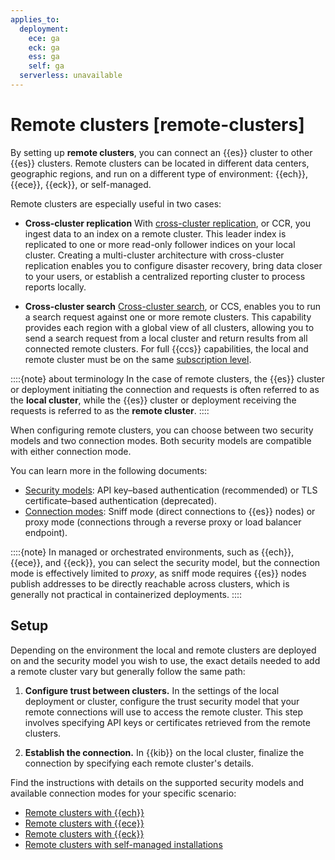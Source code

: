 ```yaml
---
applies_to:
  deployment:
    ece: ga
    eck: ga
    ess: ga
    self: ga
  serverless: unavailable
---
```


# Remote clusters [remote-clusters]

By setting up **remote clusters**, you can connect an {{es}} cluster to other {{es}} clusters. Remote clusters can be located in different data centers, geographic regions, and run on a different type of environment: {{ech}}, {{ece}}, {{eck}}, or self-managed.

Remote clusters are especially useful in two cases:

- **Cross-cluster replication**
  With [cross-cluster replication](/deploy-manage/tools/cross-cluster-replication.md), or CCR, you ingest data to an index on a remote cluster. This leader index is replicated to one or more read-only follower indices on your local cluster. Creating a multi-cluster architecture with cross-cluster replication enables you to configure disaster recovery, bring data closer to your users, or establish a centralized reporting cluster to process reports locally.

- **Cross-cluster search**
  [Cross-cluster search](/solutions/search/cross-cluster-search.md), or CCS, enables you to run a search request against one or more remote clusters. This capability provides each region with a global view of all clusters, allowing you to send a search request from a local cluster and return results from all connected remote clusters. For full {{ccs}} capabilities, the local and remote cluster must be on the same [subscription level](https://www.elastic.co/subscriptions).

::::{note} about terminology
In the case of remote clusters, the {{es}} cluster or deployment initiating the connection and requests is often referred to as the **local cluster**, while the {{es}} cluster or deployment receiving the requests is referred to as the **remote cluster**.
::::

When configuring remote clusters, you can choose between two security models and two connection modes. Both security models are compatible with either connection mode.

You can learn more in the following documents:

- [Security models](./remote-clusters/security-models.md): API key–based authentication (recommended) or TLS certificate–based authentication (deprecated).
- [Connection modes](./remote-clusters/connection-modes.md): Sniff mode (direct connections to {{es}} nodes) or proxy mode (connections through a reverse proxy or load balancer endpoint).

::::{note}
In managed or orchestrated environments, such as {{ech}}, {{ece}}, and {{eck}}, you can select the security model, but the connection mode is effectively limited to *proxy*, as sniff mode requires {{es}} nodes publish addresses to be directly reachable across clusters, which is generally not practical in containerized deployments.
::::

## Setup

Depending on the environment the local and remote clusters are deployed on and the security model you wish to use, the exact details needed to add a remote cluster vary but generally follow the same path:

1. **Configure trust between clusters.** In the settings of the local deployment or cluster, configure the trust security model that your remote connections will use to access the remote cluster. This step involves specifying API keys or certificates retrieved from the remote clusters.

2. **Establish the connection.** In {{kib}} on the local cluster, finalize the connection by specifying each remote cluster's details.

Find the instructions with details on the supported security models and available connection modes for your specific scenario:

- [Remote clusters with {{ech}}](remote-clusters/ec-enable-ccs.md)
- [Remote clusters with {{ece}}](remote-clusters/ece-enable-ccs.md)
- [Remote clusters with {{eck}}](remote-clusters/eck-remote-clusters.md)
- [Remote clusters with self-managed installations](remote-clusters/remote-clusters-self-managed.md)